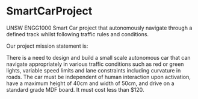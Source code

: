# SmartCarProject
UNSW ENGG1000 Smart Car project that autonomously navigate through a defined track whilst following traffic rules and conditions.

Our project mission statement is:

There is a need to design and build a small scale autonomous car that can navigate appropriately in various
traffic conditions such as red or green lights, variable speed limits and lane constraints including curvature in
roads. The car must be independent of human interaction upon activation, have a maximum height of 40cm
and width of 50cm, and drive on a standard grade MDF board. It must cost less than $120. 
